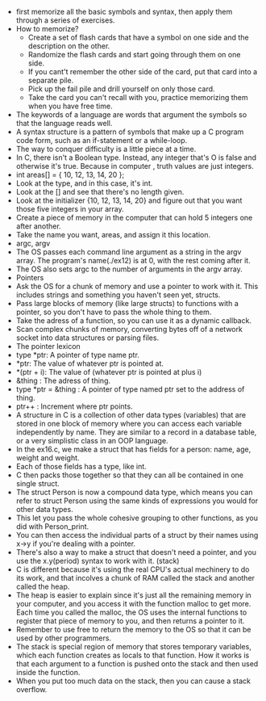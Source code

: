 - first memorize all the basic symbols and syntax, then apply them through a series of exercises.
- How to memorize?
    - Create a set of flash cards that have a symbol on one side and the description on the other.
    - Randomize the flash cards and start going through them on one side.
    - If you cant't remember the other side of the card, put that card into a separate pile.
    - Pick up the fail pile and drill yourself on only those card.
    - Take the card you can't recall with you, practice memorizing them when you have free time.
- The keywords of a language are words that argument the symbols so that the language reads well.
- A syntax structure is a pattern of symbols that make up a C program code form, such as an if-statement or a while-loop.
- The way to conquer difficulty is a little piece at a time.
- In C, there isn't a Boolean type. Instead, any integer that's O is false and otherwise it's true. Because in computer , truth values are just integers.
- int areas[] = { 10, 12, 13, 14, 20 };
 - Look at the type, and in this case, it's int.
 - Look at the [] and see that there's no length given.
 - Look at the initializer {10, 12, 13, 14, 20} and figure out that you want those five integers in your array.
 - Create a piece of memory in the computer that can hold 5 integers one after another.
 - Take the name you want, areas, and assign it this location.
- argc, argv
 - The OS passes each command line argument as a string in the argv array. The program's name(./ex12) is at 0, with the rest coming after it.
 - The OS also sets argc to the number of arguments in the argv array.
- Pointers
 - Ask the OS for a chunk of memory and use a pointer to work with it. This includes strings and something you haven't seen yet, structs.
 - Pass large blocks of memory (like large structs) to functions with a pointer, so you don't have to pass the whole thing to them.
 - Take the adress of a function, so you can use it as a dynamic callback.
 - Scan complex chunks of memory, converting bytes off of a network socket into data structures or parsing files.
- The pointer lexicon
 - type \*ptr: A pointer of type name ptr.
 - \*ptr: The value of whatever ptr is pointed at.
 - \*(ptr + i): The value of (whatever ptr is pointed at plus i)
 - &thing : The adress of thing.
 - type \*ptr = &thing : A pointer of type named ptr set to the address of thing.
 - ptr++ : Increment where ptr points.
- A structure in C is a collection of other data types (variables) that are stored in one block of memory where you can access each variable independently by name. They are similar to a record in a database table, or a very simplistic class in an OOP language.
 - In the ex16.c, we make a struct that has fields for a person: name, age, weight and weight.
 - Each of those fields has a type, like int.
 - C then packs those together so that they can all be contained in one single struct.
 - The struct Person is now a compound data type, which means you can refer to struct Person using the same kinds of expressions you would for other data types.
 - This let you pass the whole cohesive grouping to other functions, as you did with Person_print.
 - You can then access the individual parts of a struct by their names using x->y if you're dealing with a pointer.
- There's also a way to make a struct that doesn't need a pointer, and you use the x.y(period) syntax to work with it.  (stack)
- C is different because it's using the real CPU's actual mechinery to do its work, and that incolves a chunk of RAM called the stack and another called the heap.
 - The heap is easier to explain since it's just all the remaining memory in your computer, and you access it with the function malloc to get more. Each time you called the malloc, the OS uses the internal functions to register that piece of memory to you, and then returns a pointer to it.
 - Remember to use free to return the memory to the OS so that it can be used by other programmers.
 - The stack is special region of memory that stores temporary variables, which each function creates as locals to that function. How it works is that each argument to a function is pushed onto the stack and then used inside the function.
 - When you put too much data on the stack, then you can cause a stack overflow.
